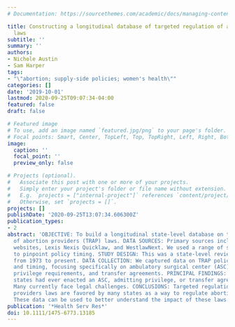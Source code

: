 ```yaml
---
# Documentation: https://sourcethemes.com/academic/docs/managing-content/

title: Constructing a longitudinal database of targeted regulation of abortion providers
  laws
subtitle: ''
summary: ''
authors:
- Nichole Austin
- Sam Harper
tags:
- "\"abortion; supply-side policies; women's health\""
categories: []
date: '2019-10-01'
lastmod: 2020-09-25T09:07:34-04:00
featured: false
draft: false

# Featured image
# To use, add an image named `featured.jpg/png` to your page's folder.
# Focal points: Smart, Center, TopLeft, Top, TopRight, Left, Right, BottomLeft, Bottom, BottomRight.
image:
  caption: ''
  focal_point: ''
  preview_only: false

# Projects (optional).
#   Associate this post with one or more of your projects.
#   Simply enter your project's folder or file name without extension.
#   E.g. `projects = ["internal-project"]` references `content/project/deep-learning/index.md`.
#   Otherwise, set `projects = []`.
projects: []
publishDate: '2020-09-25T13:07:34.606300Z'
publication_types:
- 2
abstract: 'OBJECTIVE: To build a longitudinal state-level database on targeted regulation
  of abortion providers (TRAP) laws. DATA SOURCES: Primary sources included state
  websites, Lexis Nexis Quicklaw, and WestlawNext. We used a range of secondary sources
  to pinpoint policy timing. STUDY DESIGN: This was a state-level review of TRAP shifts
  from 1973 to present. DATA COLLECTION: We captured data on TRAP policy activity
  and timing, focusing specifically on ambulatory surgical center (ASC) laws, admitting
  privilege requirements, and transfer agreements. PRINCIPAL FINDINGS: Twenty-five
  states had ever enacted an ASC, admitting privilege, or transfer agreement law.
  Many currently face legal challenges. CONCLUSIONS: Targeted regulation of abortion
  providers laws are favored by many states as a way to regulate abortion provision.
  These data can be used to better understand the impact of these laws.'
publication: '*Health Serv Res*'
doi: 10.1111/1475-6773.13185
---
```

